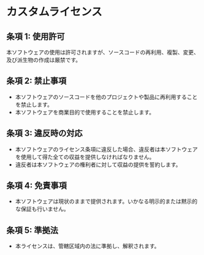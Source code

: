 # カスタムライセンス

## 条項 1: 使用許可
本ソフトウェアの使用は許可されますが、ソースコードの再利用、複製、変更、及び派生物の作成は厳禁です。

## 条項 2: 禁止事項
- 本ソフトウェアのソースコードを他のプロジェクトや製品に再利用することを禁止します。
- 本ソフトウェアを商業目的で使用することを禁止します。

## 条項 3: 違反時の対応
- 本ソフトウェアのライセンス条項に違反した場合、違反者は本ソフトウェアを使用して得た全ての収益を提供しなければなりません。
- 違反者は本ソフトウェアの権利者に対して収益の提供を誓約します。

## 条項 4: 免責事項
- 本ソフトウェアは現状のままで提供されます。いかなる明示的または黙示的な保証も行いません。

## 条項 5: 準拠法
- 本ライセンスは、管轄区域内の法に準拠し、解釈されます。
